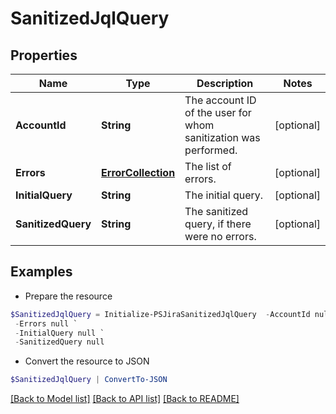# SanitizedJqlQuery
## Properties

Name | Type | Description | Notes
------------ | ------------- | ------------- | -------------
**AccountId** | **String** | The account ID of the user for whom sanitization was performed. | [optional] 
**Errors** | [**ErrorCollection**](ErrorCollection.md) | The list of errors. | [optional] 
**InitialQuery** | **String** | The initial query. | [optional] 
**SanitizedQuery** | **String** | The sanitized query, if there were no errors. | [optional] 

## Examples

- Prepare the resource
```powershell
$SanitizedJqlQuery = Initialize-PSJiraSanitizedJqlQuery  -AccountId null `
 -Errors null `
 -InitialQuery null `
 -SanitizedQuery null
```

- Convert the resource to JSON
```powershell
$SanitizedJqlQuery | ConvertTo-JSON
```

[[Back to Model list]](../README.md#documentation-for-models) [[Back to API list]](../README.md#documentation-for-api-endpoints) [[Back to README]](../README.md)

